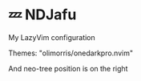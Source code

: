 # 💤 NDJafu

My LazyVim configuration

Themes: "olimorris/onedarkpro.nvim"

And neo-tree position is on the right
